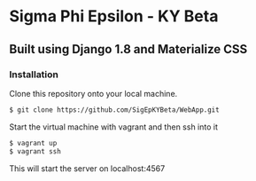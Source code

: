 # Sigma Phi Epsilon - KY Beta
## Built using Django 1.8 and Materialize CSS

### Installation
Clone this repository onto your local machine. 
```sh
$ git clone https://github.com/SigEpKYBeta/WebApp.git
```
Start the virtual machine with vagrant and then ssh into it
```sh
$ vagrant up
$ vagrant ssh
```
This will start the server on localhost:4567